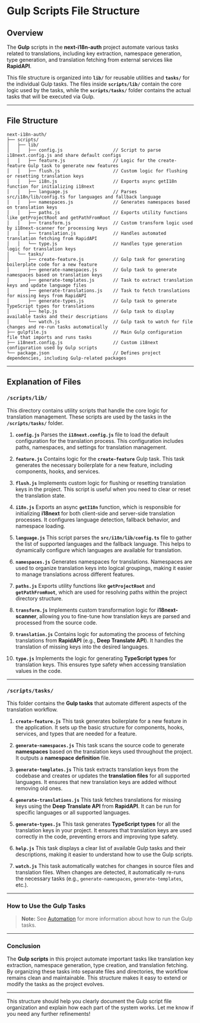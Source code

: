 # Gulp Scripts File Structure

## Overview

The **Gulp** scripts in the **next-i18n-auth** project automate various tasks related to translations, including key extraction, namespace generation, type generation, and translation fetching from external services like **RapidAPI**.

This file structure is organized into **`lib/`** for reusable utilities and **`tasks/`** for the individual Gulp tasks. The files inside **`scripts/lib/`** contain the core logic used by the tasks, while the **`scripts/tasks/`** folder contains the actual tasks that will be executed via Gulp.

---

## File Structure

```plaintext
next-i18n-auth/
├── scripts/
│   ├── lib/
│   │   ├── config.js                   // Script to parse i18next.config.js and share default configs
│   │   ├── feature.js                  // Logic for the create-feature Gulp task to generate new features
│   │   ├── flush.js                    // Custom logic for flushing or resetting translation keys
│   │   ├── i18n.js                     // Exports async getI18n function for initializing i18next
│   │   ├── language.js                 // Parses src/i18n/lib/config.ts for languages and fallback language
│   │   ├── namespaces.js               // Generates namespaces based on translation keys
│   │   ├── paths.js                    // Exports utility functions like getProjectRoot and getPathFromRoot
│   │   ├── transform.js                // Custom transform logic used by i18next-scanner for processing keys
│   │   ├── translation.js              // Handles automated translation fetching from RapidAPI
│   │   └── type.js                     // Handles type generation logic for translation keys
│   └── tasks/
│       ├── create-feature.js           // Gulp task for generating boilerplate code for a new feature
│       ├── generate-namespaces.js      // Gulp task to generate namespaces based on translation keys
│       ├── generate-templates.js       // Task to extract translation keys and update language files
│       ├── generate-translations.js    // Task to fetch translations for missing keys from RapidAPI
│       ├── generate-types.js           // Gulp task to generate TypeScript types for translations
│       ├── help.js                     // Gulp task to display available tasks and their descriptions
│       └── watch.js                    // Gulp task to watch for file changes and re-run tasks automatically
├── gulpfile.js                         // Main Gulp configuration file that imports and runs tasks
├── i18next.config.js                   // Custom i18next configuration used by Gulp scripts
└── package.json                        // Defines project dependencies, including Gulp-related packages
```

---

## **Explanation of Files**

### **`/scripts/lib/`**

This directory contains utility scripts that handle the core logic for translation management. These scripts are used by the tasks in the **`/scripts/tasks/`** folder.

1. **`config.js`**
   Parses the **`i18next.config.js`** file to load the default configuration for the translation process. This configuration includes paths, namespaces, and settings for translation management.

2. **`feature.js`**
   Contains logic for the **`create-feature`** Gulp task. This task generates the necessary boilerplate for a new feature, including components, hooks, and services.

3. **`flush.js`**
   Implements custom logic for flushing or resetting translation keys in the project. This script is useful when you need to clear or reset the translation state.

4. **`i18n.js`**
   Exports an async **`getI18n`** function, which is responsible for initializing **i18next** for both client-side and server-side translation processes. It configures language detection, fallback behavior, and namespace loading.

5. **`language.js`**
   This script parses the **`src/i18n/lib/config.ts`** file to gather the list of supported languages and the fallback language. This helps to dynamically configure which languages are available for translation.

6. **`namespaces.js`**
   Generates namespaces for translations. Namespaces are used to organize translation keys into logical groupings, making it easier to manage translations across different features.

7. **`paths.js`**
   Exports utility functions like **`getProjectRoot`** and **`getPathFromRoot`**, which are used for resolving paths within the project directory structure.

8. **`transform.js`**
   Implements custom transformation logic for **i18next-scanner**, allowing you to fine-tune how translation keys are parsed and processed from the source code.

9. **`translation.js`**
   Contains logic for automating the process of fetching translations from **RapidAPI** (e.g., **Deep Translate API**). It handles the translation of missing keys into the desired languages.

10. **`type.js`**
    Implements the logic for generating **TypeScript types** for translation keys. This ensures type safety when accessing translation values in the code.

---

### **`/scripts/tasks/`**

This folder contains the **Gulp tasks** that automate different aspects of the translation workflow.

1. **`create-feature.js`**
   This task generates boilerplate for a new feature in the application. It sets up the basic structure for components, hooks, services, and types that are needed for a feature.

2. **`generate-namespaces.js`**
   This task scans the source code to generate **namespaces** based on the translation keys used throughout the project. It outputs a **namespace definition** file.

3. **`generate-templates.js`**
   This task extracts translation keys from the codebase and creates or updates the **translation files** for all supported languages. It ensures that new translation keys are added without removing old ones.

4. **`generate-translations.js`**
   This task fetches translations for missing keys using the **Deep Translate API** from **RapidAPI**. It can be run for specific languages or all supported languages.

5. **`generate-types.js`**
   This task generates **TypeScript types** for all the translation keys in your project. It ensures that translation keys are used correctly in the code, preventing errors and improving type safety.

6. **`help.js`**
   This task displays a clear list of available Gulp tasks and their descriptions, making it easier to understand how to use the Gulp scripts.

7. **`watch.js`**
   This task automatically watches for changes in source files and translation files. When changes are detected, it automatically re-runs the necessary tasks (e.g., `generate-namespaces`, `generate-templates`, etc.).

---

### **How to Use the Gulp Tasks**

> **Note:** See [Automation](./automation.md) for more information about how to run the Gulp tasks.

---

### **Conclusion**

The **Gulp scripts** in this project automate important tasks like translation key extraction, namespace generation, type creation, and translation fetching. By organizing these tasks into separate files and directories, the workflow remains clean and maintainable. This structure makes it easy to extend or modify the tasks as the project evolves.

---

This structure should help you clearly document the Gulp script file organization and explain how each part of the system works. Let me know if you need any further refinements!
